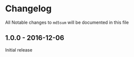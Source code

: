 # Changelog

All Notable changes to `md5sum` will be documented in this file

## 1.0.0 - 2016-12-06

Initial release
